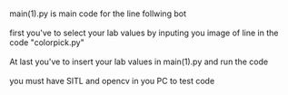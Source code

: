 <br>main(1).py is main code for the line follwing bot<br>
<br>first you've to select your lab values by inputing you image of line in the code "colorpick.py"<br>
<br> At last you've to insert your lab values in main(1).py and run the code<br>
<br>you must have SITL and opencv in you PC to test code<br>
